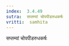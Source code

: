 ```yaml
---
index:  3.4.49
sutra:  सप्तम्यां चोपपीडरुधकर्षः
vritti:  samhita 
---
```


सप्तम्यां चोपपीडरुधकर्षः


